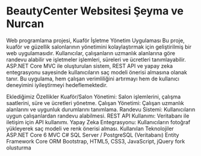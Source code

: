 # BeautyCenter Websitesi Şeyma ve Nurcan

Web programlama projesi,
Kuaför İşletme Yönetim Uygulaması
Bu proje, kuaför ve güzellik salonlarının yönetimini kolaylaştırmak için geliştirilmiş bir web uygulamasıdır. Kullanıcılar, çalışanların uzmanlık alanlarına göre randevu alabilir ve işletmeler işlemleri, süreleri ve ücretleri tanımlayabilir. ASP.NET Core MVC ile oluşturulan sistem, REST API ve yapay zeka entegrasyonu sayesinde kullanıcıların saç modeli önerisi almasına olanak tanır. Bu uygulama, hem çalışan verimliliğini artırmayı hem de kullanıcı deneyimini iyileştirmeyi hedeflemektedir.

Eklediğimiz Özellikler
Kuaför/Salon Yönetimi: Salon işlemlerini, çalışma saatlerini, süre ve ücretleri yönetme.
Çalışan Yönetimi: Çalışan uzmanlık alanlarını ve uygunluk durumlarını tanımlama.
Randevu Sistemi: Kullanıcıların uygun çalışanlardan randevu alabilmesi.
REST API Kullanımı: Veritabanı ile iletişim için API kullanımı.
Yapay Zeka Entegrasyonu: Kullanıcıların fotoğraf yükleyerek saç modeli ve renk önerisi alması.
Kullanılan Teknolojiler
ASP.NET Core 6 MVC
C#
SQL Server / PostgreSQL (Veritabanı)
Entity Framework Core ORM
Bootstrap, HTML5, CSS3, JavaScript, jQuery
fork olusturma
